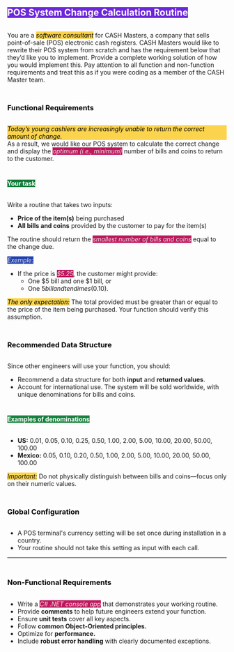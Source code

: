 ## <h2 style="background-color: #6d28d9; color: #fff;display: inline-block;">POS System Change Calculation Routine</h2>

<p>You are a <span style="background-color: #fcd34d; color: black;display: inline-block;font-weight: 400;font-style: italic;"> software consultant </span> for CASH Masters, a company that sells point-of-sale (POS) electronic cash registers.  CASH Masters would like to rewrite their POS system from scratch and has the requirement below that they’d like you to implement. Provide a complete working solution of how you would implement this. Pay attention to all function and non-function requirements and treat this as if you were coding as a member of the CASH Master team.</p>

### <h3 style="background-color: #fff; color: #000;display: inline-block;">Functional Requirements</h3>

<span style="background-color: #fcd34d; color: black;display: inline-block;font-weight: 400;font-style: italic;">Today’s young cashiers are increasingly unable to return the correct amount of change.</span> As a result, we would like our POS system to calculate the correct change and display the <span style="background-color: #be185d; color: #e7e5e4;display: inline-block;font-weight: 400;font-style: italic;">optimum (i.e., minimum)</span> number of bills and coins to return to the customer.

#### <h4 style="background-color: #15803d; color: white;display: inline-block;">Your task</h4>
Write a routine that takes two inputs:
- **Price of the item(s)** being purchased
- **All bills and coins** provided by the customer to pay for the item(s)

The routine should return the <span style="background-color: #be185d; color: #e7e5e4;display: inline-block;font-weight: 400;font-style: italic;">smallest number of bills and coins</span> equal to the change due.

<span style="background-color: #1e40af; color: #e7e5e4;display: inline-block;font-weight: 400;font-style: italic;">Exemple:</span>
- If the price is <span style="background-color: #be185d; color: #e7e5e4;display: inline-block;font-weight: 400;font-style: italic;">$5.25</span>, the customer might provide:
    - One $5 bill and one $1 bill, or
    - One $5 bill and ten dimes ($0.10).

<span style="background-color: #fcd34d; color: black;display: inline-block;font-weight: 400;font-style: italic;">The only expectation:</span> The total provided must be greater than or equal to the price of the item being purchased. Your function should verify this assumption.

### <h3 style="background-color: #fff; color: #000;display: inline-block;">Recommended Data Structure</h3>
Since other engineers will use your function, you should:
- Recommend a data structure for both **input** and **returned values**.
- Account for international use. The system will be sold worldwide, with unique denominations for bills and coins.

#### <h4 style="background-color: #15803d; color: white;display: inline-block;">Examples of denominations</h4>
- **US:** 0.01, 0.05, 0.10, 0.25, 0.50, 1.00, 2.00, 5.00, 10.00, 20.00, 50.00, 100.00
- **Mexico:** 0.05, 0.10, 0.20, 0.50, 1.00, 2.00, 5.00, 10.00, 20.00, 50.00, 100.00

<span style="background-color: #fcd34d; color: black;display: inline-block;font-weight: 400;font-style: italic;">Important:</span> Do not physically distinguish between bills and coins—focus only on their numeric values.

### <h3 style="background-color: #fff; color: #000;display: inline-block;">Global Configuration</h3>
- A POS terminal's currency setting will be set once during installation in a country.
- Your routine should not take this setting as input with each call.

---

### <h3 style="background-color: #fff; color: #000;display: inline-block;">Non-Functional Requirements</h3>

- Write a <span style="background-color: #be185d; color: #e7e5e4;display: inline-block;font-weight: 400;font-style: italic;">C# .NET console app</span> that demonstrates your working routine.
- Provide **comments** to help future engineers extend your function.
- Ensure **unit tests** cover all key aspects.
- Follow **common Object-Oriented principles.**
- Optimize for **performance.**
- Include **robust error handling** with clearly documented exceptions.



<br>
<br>
<br>
</hr>